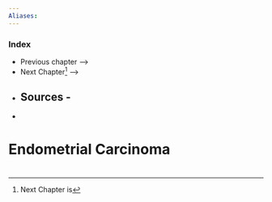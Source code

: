 ```yaml
---
Aliases: 
---
```

### Index
- Previous chapter -->
- Next Chapter[^1] -->
- Sources -
	- 
- 
# Endometrial Carcinoma






#
[^1]: Next Chapter is 